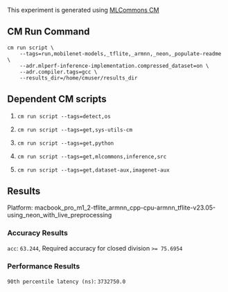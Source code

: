 This experiment is generated using [MLCommons CM](https://github.com/mlcommons/ck)
## CM Run Command
```
cm run script \
	--tags=run,mobilenet-models,_tflite,_armnn,_neon,_populate-readme \
	--adr.mlperf-inference-implementation.compressed_dataset=on \
	--adr.compiler.tags=gcc \
	--results_dir=/home/cmuser/results_dir
```
## Dependent CM scripts 


1.  `cm run script --tags=detect,os`


2.  `cm run script --tags=get,sys-utils-cm`


3.  `cm run script --tags=get,python`


4.  `cm run script --tags=get,mlcommons,inference,src`


5.  `cm run script --tags=get,dataset-aux,imagenet-aux`


## Results

Platform: macbook_pro_m1_2-tflite_armnn_cpp-cpu-armnn_tflite-v23.05-using_neon_with_live_preprocessing

### Accuracy Results 
`acc`: `63.244`, Required accuracy for closed division `>= 75.6954`

### Performance Results 
`90th percentile latency (ns)`: `3732750.0`
